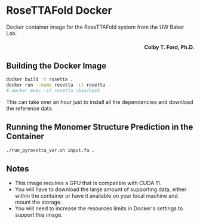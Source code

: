 # RoseTTAFold Docker

Docker container image for the RoseTTAFold system from the UW Baker Lab.

<h4 align="right">Colby T. Ford, Ph.D.</h4>

## Building the Docker Image

```bash
docker build -t rosetta .
docker run --name rosetta -it rosetta
# docker exec -it rosetta /bin/bash
```

This can take over an hour just to install all the dependencies and download the reference data.

## Running the Monomer Structure Prediction in the Container

```bash
./run_pyrosetta_ver.sh input.fa .
```

## Notes
- This image requires a GPU that is compatible with CUDA 11.
- You will have to download the large amount of supporting data, either within the container or have it available on your local machine and mount the storage.
- You will need to increase the resources limits in Docker's settings to support this image.
